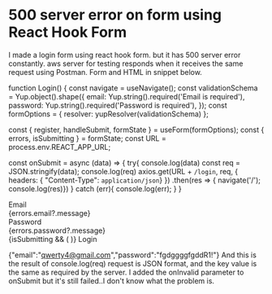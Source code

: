 
# 500 server error on form using React Hook Form

I made a login form using react hook form. but it has 500 server error constantly.
aws server for testing responds when it receives the same request using Postman.
Form and HTML in snippet below.


function Login() {
  const navigate = useNavigate();
  const validationSchema = Yup.object().shape({
    email: Yup.string().required('Email is required'),
    password: Yup.string().required('Password is required'),
  });
  const formOptions = { resolver: yupResolver(validationSchema) };

 
  const { register, handleSubmit, formState } = useForm(formOptions);
  const { errors, isSubmitting } = formState;
  const URL = process.env.REACT_APP_URL;

const onSubmit = async (data) => {
  try{
  console.log(data)
  const req = JSON.stringify(data);
  console.log(req)
  axios.get(URL + `/login`,
  req, {
      headers: { "Content-Type": `application/json`}
      })
  .then(res => {
    navigate('/');
  console.log(res)})
  } catch (err){
  console.log(err);
  }
}





 <form onSubmit={handleSubmit(onSubmit)}>
          <div className="form-group">
            <InputLabel>Email</InputLabel>
            <InputText
              name="username"
              type="text"
              {...register('email')}
              className={`form-control ${errors.email ? 'is-invalid' : ''}`}
            />
            <div className="invalid-feedback">{errors.email?.message}</div>
          </div>
          <div className="form-group">
            <InputLabel>Password</InputLabel>
            <InputText
              name="password"
              type="password"
              {...register('password')}
              className={`form-control ${errors.password ? 'is-invalid' : ''}`}
            />
            <div className="invalid-feedback">{errors.password?.message}</div>
          </div>
          <InputButton disabled={isSubmitting} className="btn btn-primary">
            {isSubmitting && (
              <span className="spinner-border spinner-border-sm mr-1"></span>
            )}
            Login
          </InputButton>
        </form>



{"email":"qwerty4@gmail.com","password":"fgdggggfgddR1!"}
And this is the result of console.log(req)
request is JSON format, and the key value is the same as required by the server.
I added the onInvalid parameter to onSubmit but it's still failed..I don't know what the problem is.

        